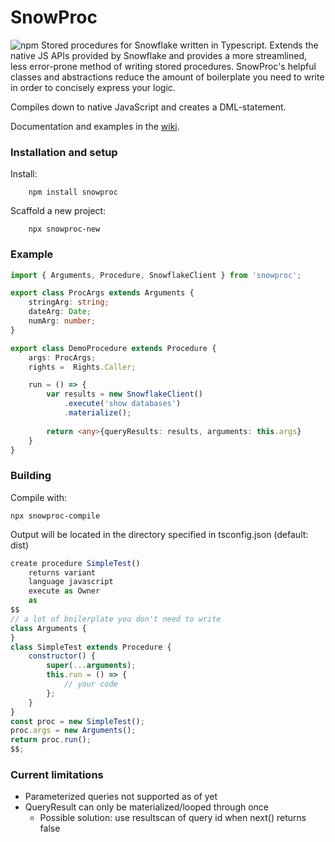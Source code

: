 SnowProc
=======
![npm](https://img.shields.io/npm/dt/snowproc)
Stored procedures for Snowflake written in Typescript. Extends the native JS APIs provided by Snowflake and provides a more streamlined, less error-prone method of writing stored procedures. SnowProc's helpful classes and abstractions reduce the amount of boilerplate you need to write in order to concisely express your logic. 

Compiles down to native JavaScript and creates a DML-statement.

Documentation and examples in the [wiki](https://github.com/thijskoot/SnowProc/wiki).

### Installation and setup
Install: 
```
    npm install snowproc
```

Scaffold a new project:
```
    npx snowproc-new
```


### Example
```typescript
import { Arguments, Procedure, SnowflakeClient } from 'snowproc';

export class ProcArgs extends Arguments {
    stringArg: string;
    dateArg: Date;
    numArg: number;
}

export class DemoProcedure extends Procedure {
    args: ProcArgs;
    rights =  Rights.Caller;

    run = () => {
        var results = new SnowflakeClient()
            .execute('show databases')
            .materialize();
        
        return <any>{queryResults: results, arguments: this.args}
    }
}
```

### Building

Compile with:
```
npx snowproc-compile
```

Output will be located in the directory specified in tsconfig.json (default: dist)

```javascript
create procedure SimpleTest()
	returns variant
	language javascript
	execute as Owner
	as
$$
// a lot of boilerplate you don't need to write
class Arguments {
}
class SimpleTest extends Procedure {
    constructor() {
        super(...arguments);
        this.run = () => {
            // your code
        };
    }
}
const proc = new SimpleTest();
proc.args = new Arguments();
return proc.run();
$$;
```

### Current limitations
- Parameterized queries not supported as of yet
- QueryResult can only be materialized/looped through once
    - Possible solution: use resultscan of query id when next() returns false